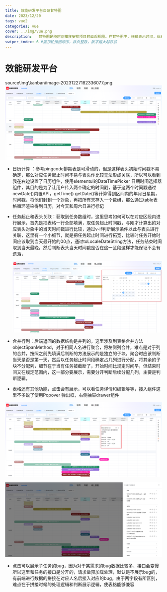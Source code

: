 ```yaml
---
title: 效能研发平台自研甘特图
date: 2023/12/20
tags: vue2
categories: vue
cover: ../img/vue.png
description:   甘特图是随时间推移安排项目的直观视图。在甘特图中，横轴表示时间，纵轴表示项目，线条则表示期间计划和实际完成情况。任务的开始时间、工期以及进度可以一目了然。但是开源gannt插件ui匹配度不高，需求方面不吻合，并且涉及到修改源码，难以维护，故选择自主研发
swiper_index: 6 #置顶轮播图顺序，非负整数，数字越大越靠前
---
```

# 效能研发平台
source\img\kanban\image-20231227182336077.png
![image-20231227182336077](../img/kanban/image-20231227182336077.png)

- 日历计算 ：参考pingcode排期表是可滑动的，但是这样表头初始时间戳不易确定，那么对应任务起止时间不易与表头作比较无法形成关联，所以可以看到我在右边设置了日历组件，使用elementui的DateTimePicker 日期时间选择器组件，其目的是为了让用户传入两个确定的时间戳，基于这两个时间戳通过newDate()内置API，getTime() getDate()等计算得到区间内的年月日星期，时间戳，将他们封到一个对象，再把所有天存入一个数组，那么通过table表格循环渲染得到日历，对今天和周六日进行标记

- 任务起止和表头关联：获取到任务数组时，这里思考如何可以在对应区段内进行展示，首先是把表格一行全部填满，取任务起止时间戳，与刚才计算出的对应表头对象中的当天时间戳进行比较，通过v-if判断展示条件以此与表头进行关联，这里有一个小细节，就是把任务起止时间进行拓宽，比较时任务开始时间应该取到当天最开始的00点，通过toLocaleDateString方法，任务结束时间取到当天最晚，然后判断表头当天时间戳是否在这一区段这样才能保证不会有遗落，

  ![image-20231227183100637](../img/kanban/image-20231227183100637.png)

- 合并行列：后端返回的数据结构是并列的，这里涉及到表格合并方法objectSpanMethod，对于相同人名进行聚合，将左侧列合并，难点是对于列的合并，按照之前先填满后判断的方法展示的是独立的子块，聚合时应该判断当天是否是第一天，然后以任务起止时间段确定占几列进行分配，将其余的子块不分配列，细节在于当有任务被截断了，开始时间比规定时间早，但结束时间又在规定范围内，这一部分要展示，需要分开判断后续分配几列，主要是判断逻辑，

- 表格还有其他功能，点击会有展示，可以看任务详情和编辑等等，接入组件这里不多说了使用Popover 弹出框，右侧抽屉drawer组件

![image-20231227185846209](../img/kanban/image-20231227185846209.png)

![image-20231227190450339](../img/kanban/image-20231227190450339.png)

- 点击可以展示子任务的bug，因为对于某需求的bug数据比较多，接口会变慢所以这里和任务的接口是分开的，请求做预加载处理，默认是不展示bug的，有前端进行数据的拼接在对应人名后接入对应的bug，由于两字段有所区别，难点在于拼接时候的处理逻辑和判断展示逻辑，使表格能够兼容